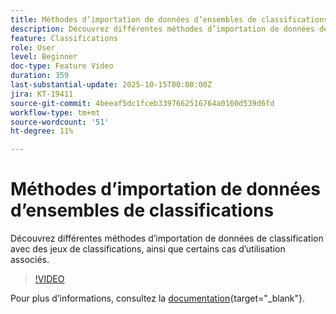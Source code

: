 ```yaml
---
title: Méthodes d’importation de données d’ensembles de classifications
description: Découvrez différentes méthodes d’importation de données de classification avec des jeux de classifications, ainsi que certains cas d’utilisation associés.
feature: Classifications
role: User
level: Beginner
doc-type: Feature Video
duration: 359
last-substantial-update: 2025-10-15T00:00:00Z
jira: KT-19411
source-git-commit: 4beeaf5dc1fceb3397662516764a0160d539d6fd
workflow-type: tm+mt
source-wordcount: '51'
ht-degree: 11%

---
```



# Méthodes d’importation de données d’ensembles de classifications

Découvrez différentes méthodes d’importation de données de classification avec des jeux de classifications, ainsi que certains cas d’utilisation associés.

>[!VIDEO](https://video.tv.adobe.com/v/3475830/?captions=fre_fr&learn=on&enablevpops)

Pour plus d’informations, consultez la [documentation](https://experienceleague.adobe.com/fr/docs/analytics/components/classifications/sets/overview){target="_blank"}.
